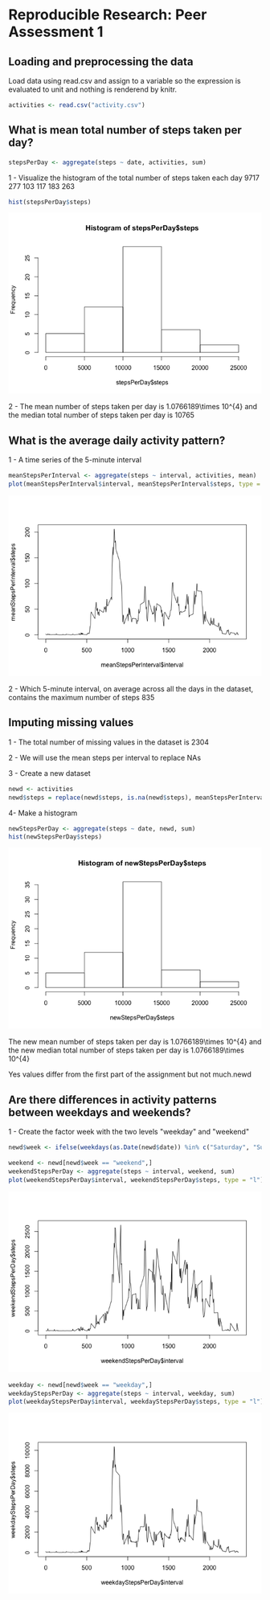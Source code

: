 # Reproducible Research: Peer Assessment 1

## Loading and preprocessing the data

Load data using read.csv and assign to a variable so the expression is evaluated to unit and nothing is renderend by knitr.


```r
activities <- read.csv("activity.csv")
```


## What is mean total number of steps taken per day?


```r
stepsPerDay <- aggregate(steps ~ date, activities, sum)
```

1 - Visualize the histogram of the total number of steps taken each day
9717 277 103 117 183 263

```r
hist(stepsPerDay$steps)
```

![](PA1_template_files/figure-html/unnamed-chunk-3-1.png) 

2 - The mean number of steps taken per day is 1.0766189\times 10^{4} and the median total number of steps taken per day is 10765

## What is the average daily activity pattern?

1 - A time series of the 5-minute interval


```r
meanStepsPerInterval <- aggregate(steps ~ interval, activities, mean)
plot(meanStepsPerInterval$interval, meanStepsPerInterval$steps, type = "l")
```

![](PA1_template_files/figure-html/unnamed-chunk-4-1.png) 

2 - Which 5-minute interval, on average across all the days in the dataset, contains the maximum number of steps 835

## Imputing missing values

1 - The total number of missing values in the dataset is 2304

2 - We will use the mean steps per interval to replace NAs

3 - Create a new dataset


```r
newd <- activities
newd$steps = replace(newd$steps, is.na(newd$steps), meanStepsPerInterval$step)
```

4- Make a histogram


```r
newStepsPerDay <- aggregate(steps ~ date, newd, sum)
hist(newStepsPerDay$steps)
```

![](PA1_template_files/figure-html/unnamed-chunk-6-1.png) 

The new mean number of steps taken per day is 1.0766189\times 10^{4} and the new median total number of steps taken per day is 1.0766189\times 10^{4}

Yes values differ from the first part of the assignment but not much.newd

## Are there differences in activity patterns between weekdays and weekends?

1 - Create the factor week with the two levels "weekday" and "weekend"


```r
newd$week <- ifelse(weekdays(as.Date(newd$date)) %in% c("Saturday", "Sunday"), "weekend", "weekday") 
```


```r
weekend <- newd[newd$week == "weekend",]
weekendStepsPerDay <- aggregate(steps ~ interval, weekend, sum)
plot(weekendStepsPerDay$interval, weekendStepsPerDay$steps, type = "l")
```

![](PA1_template_files/figure-html/unnamed-chunk-8-1.png) 


```r
weekday <- newd[newd$week == "weekday",]
weekdayStepsPerDay <- aggregate(steps ~ interval, weekday, sum)
plot(weekdayStepsPerDay$interval, weekdayStepsPerDay$steps, type = "l")
```

![](PA1_template_files/figure-html/unnamed-chunk-9-1.png) 


